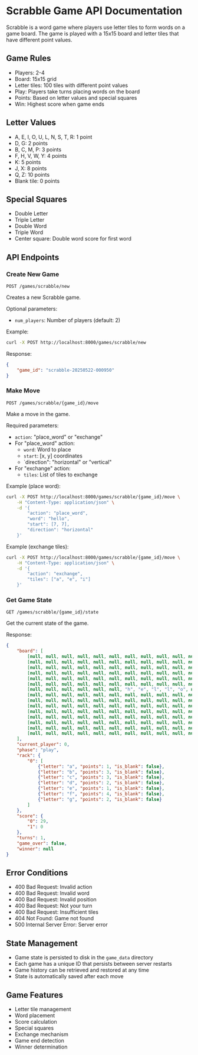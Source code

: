 # Scrabble Game API Documentation

Scrabble is a word game where players use letter tiles to form words on a game board. The game is played with a 15x15 board and letter tiles that have different point values.

## Game Rules

- Players: 2-4
- Board: 15x15 grid
- Letter tiles: 100 tiles with different point values
- Play: Players take turns placing words on the board
- Points: Based on letter values and special squares
- Win: Highest score when game ends

## Letter Values

- A, E, I, O, U, L, N, S, T, R: 1 point
- D, G: 2 points
- B, C, M, P: 3 points
- F, H, V, W, Y: 4 points
- K: 5 points
- J, X: 8 points
- Q, Z: 10 points
- Blank tile: 0 points

## Special Squares

- Double Letter
- Triple Letter
- Double Word
- Triple Word
- Center square: Double word score for first word

## API Endpoints

### Create New Game
```http
POST /games/scrabble/new
```

Creates a new Scrabble game.

Optional parameters:
- `num_players`: Number of players (default: 2)

Example:
```bash
curl -X POST http://localhost:8000/games/scrabble/new
```

Response:
```json
{
    "game_id": "scrabble-20250522-000950"
}
```

### Make Move
```http
POST /games/scrabble/{game_id}/move
```

Make a move in the game.

Required parameters:
- `action`: "place_word" or "exchange"
- For "place_word" action:
  - `word`: Word to place
  - `start`: [x, y] coordinates
  - `direction": "horizontal" or "vertical"
- For "exchange" action:
  - `tiles`: List of tiles to exchange

Example (place word):
```bash
curl -X POST http://localhost:8000/games/scrabble/{game_id}/move \
    -H "Content-Type: application/json" \
    -d '{
        "action": "place_word",
        "word": "hello",
        "start": [7, 7],
        "direction": "horizontal"
    }'
```

Example (exchange tiles):
```bash
curl -X POST http://localhost:8000/games/scrabble/{game_id}/move \
    -H "Content-Type: application/json" \
    -d '{
        "action": "exchange",
        "tiles": ["a", "e", "i"]
    }'
```

### Get Game State
```http
GET /games/scrabble/{game_id}/state
```

Get the current state of the game.

Response:
```json
{
    "board": [
        [null, null, null, null, null, null, null, null, null, null, null, null, null, null, null],
        [null, null, null, null, null, null, null, null, null, null, null, null, null, null, null],
        [null, null, null, null, null, null, null, null, null, null, null, null, null, null, null],
        [null, null, null, null, null, null, null, null, null, null, null, null, null, null, null],
        [null, null, null, null, null, null, null, null, null, null, null, null, null, null, null],
        [null, null, null, null, null, null, null, null, null, null, null, null, null, null, null],
        [null, null, null, null, null, null, "h", "e", "l", "l", "o", null, null, null, null],
        [null, null, null, null, null, null, null, null, null, null, null, null, null, null, null],
        [null, null, null, null, null, null, null, null, null, null, null, null, null, null, null],
        [null, null, null, null, null, null, null, null, null, null, null, null, null, null, null],
        [null, null, null, null, null, null, null, null, null, null, null, null, null, null, null],
        [null, null, null, null, null, null, null, null, null, null, null, null, null, null, null],
        [null, null, null, null, null, null, null, null, null, null, null, null, null, null, null],
        [null, null, null, null, null, null, null, null, null, null, null, null, null, null, null],
        [null, null, null, null, null, null, null, null, null, null, null, null, null, null, null]
    ],
    "current_player": 0,
    "phase": "play",
    "rack": {
        "0": [
            {"letter": "a", "points": 1, "is_blank": false},
            {"letter": "b", "points": 3, "is_blank": false},
            {"letter": "c", "points": 3, "is_blank": false},
            {"letter": "d", "points": 2, "is_blank": false},
            {"letter": "e", "points": 1, "is_blank": false},
            {"letter": "f", "points": 4, "is_blank": false},
            {"letter": "g", "points": 2, "is_blank": false}
        ]
    },
    "score": {
        "0": 29,
        "1": 0
    },
    "turns": 1,
    "game_over": false,
    "winner": null
}
```

## Error Conditions

- 400 Bad Request: Invalid action
- 400 Bad Request: Invalid word
- 400 Bad Request: Invalid position
- 400 Bad Request: Not your turn
- 400 Bad Request: Insufficient tiles
- 404 Not Found: Game not found
- 500 Internal Server Error: Server error

## State Management

- Game state is persisted to disk in the `game_data` directory
- Each game has a unique ID that persists between server restarts
- Game history can be retrieved and restored at any time
- State is automatically saved after each move

## Game Features

- Letter tile management
- Word placement
- Score calculation
- Special squares
- Exchange mechanism
- Game end detection
- Winner determination
